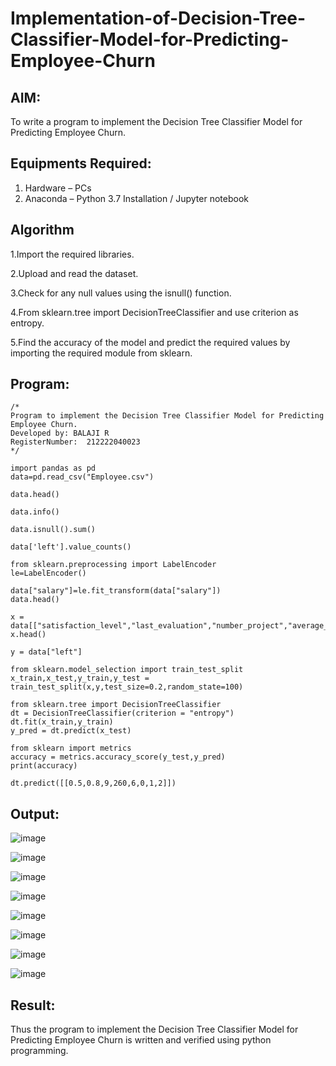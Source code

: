 # Implementation-of-Decision-Tree-Classifier-Model-for-Predicting-Employee-Churn

## AIM:
To write a program to implement the Decision Tree Classifier Model for Predicting Employee Churn.

## Equipments Required:
1. Hardware – PCs
2. Anaconda – Python 3.7 Installation / Jupyter notebook

## Algorithm

1.Import the required libraries.

2.Upload and read the dataset.

3.Check for any null values using the isnull() function.

4.From sklearn.tree import DecisionTreeClassifier and use criterion as entropy.

5.Find the accuracy of the model and predict the required values by importing the required module from sklearn.

## Program:
```
/*
Program to implement the Decision Tree Classifier Model for Predicting Employee Churn.
Developed by: BALAJI R
RegisterNumber:  212222040023
*/

import pandas as pd
data=pd.read_csv("Employee.csv")

data.head()

data.info()

data.isnull().sum()

data['left'].value_counts()

from sklearn.preprocessing import LabelEncoder
le=LabelEncoder()

data["salary"]=le.fit_transform(data["salary"])
data.head()

x = data[["satisfaction_level","last_evaluation","number_project","average_montly_hours","time_spend_company","Work_accident","promotion_last_5years","salary"]]
x.head()

y = data["left"]

from sklearn.model_selection import train_test_split
x_train,x_test,y_train,y_test = train_test_split(x,y,test_size=0.2,random_state=100)

from sklearn.tree import DecisionTreeClassifier
dt = DecisionTreeClassifier(criterion = "entropy")
dt.fit(x_train,y_train)
y_pred = dt.predict(x_test)

from sklearn import metrics
accuracy = metrics.accuracy_score(y_test,y_pred)
print(accuracy)

dt.predict([[0.5,0.8,9,260,6,0,1,2]])

```

## Output:

![image](https://github.com/VIKRAMK21062005/Implementation-of-Decision-Tree-Classifier-Model-for-Predicting-Employee-Churn/assets/120624033/2f1716c2-f010-4101-ac18-61b9352bf44c)

![image](https://github.com/VIKRAMK21062005/Implementation-of-Decision-Tree-Classifier-Model-for-Predicting-Employee-Churn/assets/120624033/6dfdb32b-336b-49f2-90eb-4940297e2580)

![image](https://github.com/VIKRAMK21062005/Implementation-of-Decision-Tree-Classifier-Model-for-Predicting-Employee-Churn/assets/120624033/9ccfc97b-a4ab-44ea-b31f-6c738c26877f)

![image](https://github.com/VIKRAMK21062005/Implementation-of-Decision-Tree-Classifier-Model-for-Predicting-Employee-Churn/assets/120624033/dd15b314-1a32-4638-adb4-b8fa9e73042b)

![image](https://github.com/VIKRAMK21062005/Implementation-of-Decision-Tree-Classifier-Model-for-Predicting-Employee-Churn/assets/120624033/6f426799-cb37-4960-8bf7-5d2f3a198cca)

![image](https://github.com/VIKRAMK21062005/Implementation-of-Decision-Tree-Classifier-Model-for-Predicting-Employee-Churn/assets/120624033/5d48811f-60e8-4eb4-9d80-48983c88ad8a)

![image](https://github.com/VIKRAMK21062005/Implementation-of-Decision-Tree-Classifier-Model-for-Predicting-Employee-Churn/assets/120624033/63593b17-6c4f-4789-b436-ecc196647f2a)

![image](https://github.com/VIKRAMK21062005/Implementation-of-Decision-Tree-Classifier-Model-for-Predicting-Employee-Churn/assets/120624033/7b25ea0f-3ace-440e-90f0-5ffa6fa025b9)

## Result:
Thus the program to implement the  Decision Tree Classifier Model for Predicting Employee Churn is written and verified using python programming.
